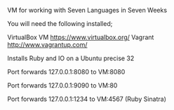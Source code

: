 VM for working with Seven Languages in Seven Weeks

You will need the following installed;

VirtualBox VM https://www.virtualbox.org/
Vagrant       http://www.vagrantup.com/

Installs Ruby and IO on a Ubuntu precise 32 

Port forwards 127.0.0.1:8080 to VM:8080

Port forwards 127.0.0.1:9090 to VM:80

Port forwards 127.0.0.1:1234 to VM:4567 (Ruby Sinatra)

